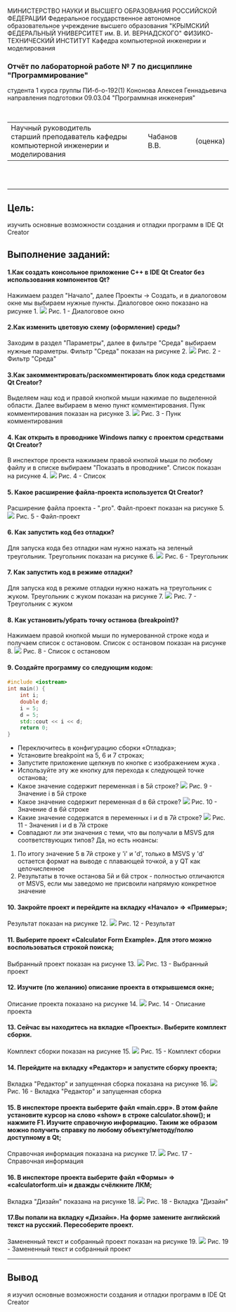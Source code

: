 МИНИСТЕРСТВО НАУКИ И ВЫСШЕГО ОБРАЗОВАНИЯ РОССИЙСКОЙ ФЕДЕРАЦИИ Федеральное государственное автономное образовательное учреждение высшего образования "КРЫМСКИЙ ФЕДЕРАЛЬНЫЙ УНИВЕРСИТЕТ им. В. И. ВЕРНАДСКОГО" ФИЗИКО-ТЕХНИЧЕСКИЙ ИНСТИТУТ Кафедра компьютерной инженерии и моделирования



### Отчёт по лабораторной работе № 7 по дисциплине "Программирование"



студента 1 курса группы ПИ-б-о-192(1)
Кононова Алексея Геннадьевича
направления подготовки 09.03.04 "Программная инженерия"

<br/>

<table>
<tr><td>Научный руководитель<br/> старший преподаватель кафедры<br/> компьютерной инженерии и моделирования</td>
<td>Чабанов В.В.</td>
<td>(оценка)</td>
</table>

<br/><br/>

------

## Цель:

изучить основные возможности создания и отладки программ в IDE Qt Creator 

## Выполнение заданий:

#### 1.Как создать консольное приложение С++ в IDE Qt Creator без использования компонентов Qt?

Нажимаем раздел "Начало", далее Проекты -> Создать, и в диалоговом окне мы выбираем нужные пункты. Диалоговое окно показано на рисунке 1.
![]( https://raw.githubusercontent.com/ak1light/first-year-programming/master/reworked_labs/7lab/images/1.jpg )
Рис. 1 - Диалоговое окно

#### 2.Как изменить цветовую схему (оформление) среды?

Заходим в раздел "Параметры", далее в фильтре "Среда" выбираем нужные параметры. Фильтр "Среда" показан на рисунке 2.
![](https://raw.githubusercontent.com/ak1light/first-year-programming/master/reworked_labs/7lab/images/2.jpg)
Рис. 2 - Фильтр "Среда"

#### 3.Как закомментировать/раскомментировать блок кода средствами Qt Creator?

Выделяем наш код и правой кнопкой мыши нажимае по выделенной области. Далее выбираем в меню пункт комментирования. Пунк комментирования показан на рисунке 3.
![](https://raw.githubusercontent.com/ak1light/first-year-programming/master/reworked_labs/7lab/images/3.jpg)
Рис. 3 - Пунк комментирования

#### 4. Как открыть в проводнике Windows папку с проектом средствами Qt Creator?

В инспекторе проекта нажимаем правой кнопкой мыши по любому файлу и в списке выбираем "Показать в проводнике". Список показан на рисунке 4.
![](https://raw.githubusercontent.com/ak1light/first-year-programming/master/reworked_labs/7lab/images/4.jpg)
Рис. 4 - Список

#### 5. Какое расширение файла-проекта используется Qt Creator?

Расширение файла проекта - ".pro". Файл-проект показан на рисунке 5.
![](https://raw.githubusercontent.com/ak1light/first-year-programming/master/reworked_labs/7lab/images/5.jpg)
Рис. 5 - Файл-проект

#### 6. Как запустить код без отладки?

Для запуска кода без отладки нам нужно нажать на зеленый треугольник. Треугольник показан на рисунке 6.
![](https://raw.githubusercontent.com/ak1light/first-year-programming/master/reworked_labs/7lab/images/6.jpg)
Рис. 6 - Треугольник

#### 7. Как запустить код в режиме отладки?

Для запуска код в режиме отладки нужно нажать на треугольник с жуком. Треугольник с жуком показан на рисунке 7.
![](https://raw.githubusercontent.com/ak1light/first-year-programming/master/reworked_labs/7lab/images/7.jpg)
Рис. 7 - Треугольник с жуком

#### 8. Как установить/убрать точку останова (breakpoint)?

Нажимаем правой кнопкой мыши по нумерованной строке кода и получаем список с остановом. Список с остановом показан на рисунке 8.
![](https://raw.githubusercontent.com/ak1light/first-year-programming/master/reworked_labs/7lab/images/8.jpg)
Рис. 8 - Список с остановом

#### 9. Создайте программу со следующим кодом:

```c++
#include <iostream>
int main() {
    int i;
    double d;
    i = 5;
    d = 5;
    std::cout << i << d;
    return 0;
}
```
* Переключитесь в конфигурацию сборки «Отладка»;
* Установите breakpoint на 5, 6 и 7 строках;
* Запустите приложение щелкнув по кнопке с изображением жука .
* Используйте эту же кнопку для перехода к следующей точке останова;
* Какое значение содержит переменная i в 5й строке?
![](https://raw.githubusercontent.com/ak1light/first-year-programming/master/reworked_labs/7lab/images/9.1.jpg)
Рис. 9 - Значение i в 5й строке
* Какое значение содержит переменная d в 6й строке?
![](https://raw.githubusercontent.com/ak1light/first-year-programming/master/reworked_labs/7lab/images/9.2.jpg)
Рис. 10 - Значение d в 6й строке
* Какие значение содержатся в переменных i и  d в 7й строке?
![](https://raw.githubusercontent.com/ak1light/first-year-programming/master/reworked_labs/7lab/images/9.3.jpg)
Рис. 11 - Значения i и d в 7й строке
* Совпадают ли эти значения с теми, что вы получали в MSVS для соответствующих типов? Да, но есть нюансы: 
1) По итогу значение 5 в 7й строке у 'i' и 'd', только в MSVS у 'd' остается формат на выводе с плавающей точкой, а у QT как целочисленное 
2) Результаты в точке останова 5й и 6й строк - полностью отличаются от MSVS, если мы заведомо не присвоили напрямую конкретное значение

#### 10. Закройте проект и перейдите на вкладку «Начало» => «Примеры»;

Результат показан на рисунке 12.
![](https://raw.githubusercontent.com/ak1light/first-year-programming/master/reworked_labs/7lab/images/10.jpg)
Рис. 12 - Результат

#### 11. Выберите проект «Calculator Form Example». Для этого можно воспользоваться строкой поиска;

Выбранный проект показан на рисунке 13.
![](https://raw.githubusercontent.com/ak1light/first-year-programming/master/reworked_labs/7lab/images/11.jpg)
Рис. 13 - Выбранный проект

#### 12. Изучите (по желанию) описание проекта в открывшемся окне;

Описание проекта показано на рисунке 14.
![](https://raw.githubusercontent.com/ak1light/first-year-programming/master/reworked_labs/7lab/images/12.jpg)
Рис. 14 - Описание проекта

#### 13. Сейчас вы находитесь на вкладке «Проекты». Выберите комплект сборки.

Комплект сборки показан на рисунке 15.
![](https://raw.githubusercontent.com/ak1light/first-year-programming/master/reworked_labs/7lab/images/13.jpg)
Рис. 15 - Комплект сборки

#### 14. Перейдите на вкладку «Редактор» и запустите сборку проекта;

Вкладка "Редактор" и запущенная сборка показана на рисунке 16.
![](https://raw.githubusercontent.com/ak1light/first-year-programming/master/reworked_labs/7lab/images/14.jpg)
Рис. 16 - Вкладка "Редактор" и запущенная сборка

#### 15. В инспекторе проекта выберите файл «main.cpp». В этом файле установите курсор на слово «show» в строке calculator.show(); и нажмите F1. Изучите справочную информацию. Таким же образом можно получить справку по любому объекту/методу/полю доступному в Qt;

Справочная информация показана на рисунке 17.
![](https://raw.githubusercontent.com/ak1light/first-year-programming/master/reworked_labs/7lab/images/15.jpg)
Рис. 17 - Справочная информация

#### 16. В инспекторе проекта выберите файл «Формы» => «calculatorform.ui» и дважды счёлкните ЛКМ;

Вкладка "Дизайн" показана на рисунке 18.
![](https://raw.githubusercontent.com/ak1light/first-year-programming/master/reworked_labs/7lab/images/16.jpg)
Рис. 18 - Вкладка "Дизайн"

#### 17.Вы попали на вкладку «Дизайн». На форме замените английский текст на русский. Пересоберите проект.

Замененный текст и собранный проект показан на рисунке 19.
![](https://raw.githubusercontent.com/ak1light/first-year-programming/master/reworked_labs/7lab/images/17.jpg)
Рис. 19 - Замененный текст и собранный проект

------

## Вывод

я изучил основные возможности создания и отладки программ в IDE Qt Creator